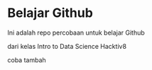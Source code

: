 # Belajar Github

Ini adalah repo percobaan untuk belajar Github

dari kelas Intro to Data Science Hacktiv8

coba tambah